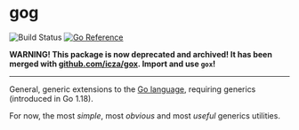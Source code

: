 # gog

![Build Status](https://github.com/icza/gog/actions/workflows/go.yml/badge.svg)
[![Go Reference](https://pkg.go.dev/badge/github.com/icza/gog.svg)](https://pkg.go.dev/github.com/icza/gog)

**WARNING! This package is now deprecated and archived!
It has been merged with [github.com/icza/gox](github.com/icza/gox). Import and use `gox`!**

---

General, generic extensions to the [Go language](https://go.dev), requiring generics (introduced in Go 1.18).

For now, the most _simple_, most _obvious_ and most _useful_ generics utilities.

